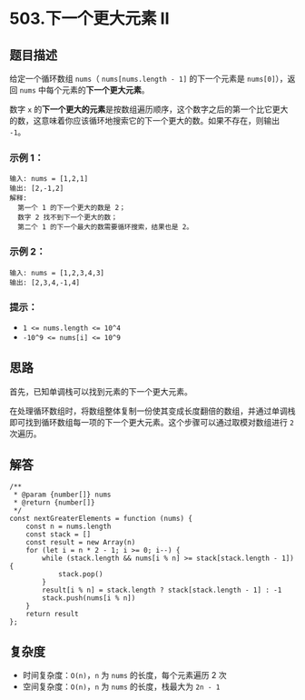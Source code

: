 # 503.下一个更大元素 II <Badge type="warning" text="中等"/>

## 题目描述

给定一个循环数组 `nums`（ `nums[nums.length - 1]` 的下一个元素是 `nums[0]`），返回 `nums` 中每个元素的**下一个更大元素**。

数字 `x` 的**下一个更大的元素**是按数组遍历顺序，这个数字之后的第一个比它更大的数，这意味着你应该循环地搜索它的下一个更大的数。如果不存在，则输出 `-1`。

### 示例 1：

```
输入: nums = [1,2,1]
输出: [2,-1,2]
解释:
  第一个 1 的下一个更大的数是 2；
  数字 2 找不到下一个更大的数； 
  第二个 1 的下一个最大的数需要循环搜索，结果也是 2。
```

### 示例 2：

```
输入: nums = [1,2,3,4,3]
输出: [2,3,4,-1,4]
```

### 提示：
- `1 <= nums.length <= 10^4`
- `-10^9 <= nums[i] <= 10^9`

## 思路

首先，已知单调栈可以找到元素的下一个更大元素。

在处理循环数组时，将数组整体复制一份使其变成长度翻倍的数组，并通过单调栈即可找到循环数组每一项的下一个更大元素。这个步骤可以通过取模对数组进行 `2` 次遍历。

## 解答

```JS
/**
 * @param {number[]} nums
 * @return {number[]}
 */
const nextGreaterElements = function (nums) {
    const n = nums.length
    const stack = []
    const result = new Array(n)
    for (let i = n * 2 - 1; i >= 0; i--) {
        while (stack.length && nums[i % n] >= stack[stack.length - 1]) {
            stack.pop()
        }
        result[i % n] = stack.length ? stack[stack.length - 1] : -1
        stack.push(nums[i % n])
    }
    return result
};
```

## 复杂度

- 时间复杂度：`O(n)`，`n` 为 `nums` 的长度，每个元素遍历 2 次
- 空间复杂度：`O(n)`，`n` 为 `nums` 的长度，栈最大为 `2n - 1`
